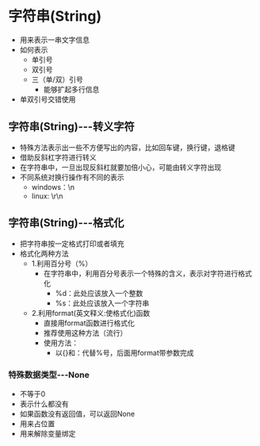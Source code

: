 # 字符串(String)
- 用来表示一串文字信息
- 如何表示
   - 单引号
   - 双引号
   - 三（单/双）引号
       - 能够扩起多行信息
- 单双引号交错使用
## 字符串(String)---转义字符
- 特殊方法表示出一些不方便写出的内容，比如回车键，换行键，退格键
- 借助反斜杠字符进行转义
- 在字符串中，一旦出现反斜杠就要加倍小心，可能由转义字符出现
- 不同系统对换行操作有不同的表示
    - windows：\n
    - linux: \r\n
## 字符串(String)---格式化
- 把字符串按一定格式打印或者填充
- 格式化两种方法
   - 1.利用百分号（%）
     - 在字符串中，利用百分号表示一个特殊的含义，表示对字符进行格式化
        - %d：此处应该放入一个整数
        - %s：此处应该放入一个字符串
   - 2.利用format(英文释义:使格式化)函数   
     - 直接用format函数进行格式化
     - 推荐使用这种方法（流行）
     - 使用方法：
        - 以{}和：代替%号，后面用format带参数完成
### 特殊数据类型---None
- 不等于0
- 表示什么都没有
- 如果函数没有返回值，可以返回None
- 用来占位置
- 用来解除变量绑定